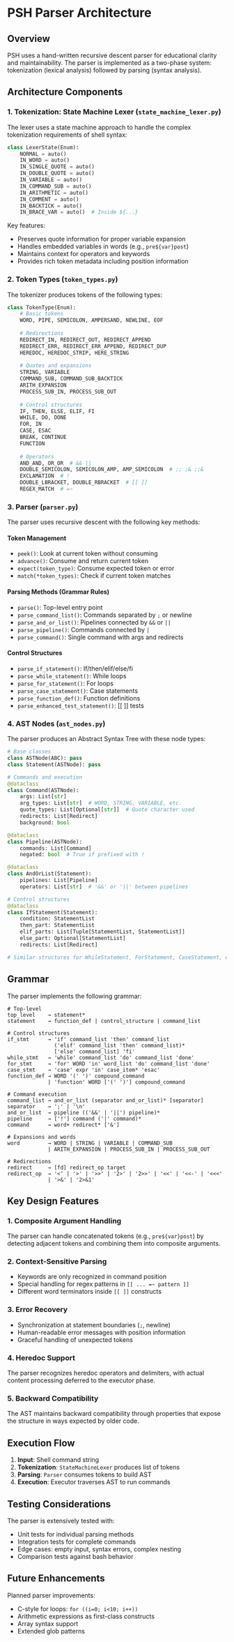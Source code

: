 # PSH Parser Architecture

## Overview

PSH uses a hand-written recursive descent parser for educational clarity and maintainability. The parser is implemented as a two-phase system: tokenization (lexical analysis) followed by parsing (syntax analysis).

## Architecture Components

### 1. Tokenization: State Machine Lexer (`state_machine_lexer.py`)

The lexer uses a state machine approach to handle the complex tokenization requirements of shell syntax:

```python
class LexerState(Enum):
    NORMAL = auto()
    IN_WORD = auto()
    IN_SINGLE_QUOTE = auto()
    IN_DOUBLE_QUOTE = auto()
    IN_VARIABLE = auto()
    IN_COMMAND_SUB = auto()
    IN_ARITHMETIC = auto()
    IN_COMMENT = auto()
    IN_BACKTICK = auto()
    IN_BRACE_VAR = auto()  # Inside ${...}
```

Key features:
- Preserves quote information for proper variable expansion
- Handles embedded variables in words (e.g., `pre${var}post`)
- Maintains context for operators and keywords
- Provides rich token metadata including position information

### 2. Token Types (`token_types.py`)

The tokenizer produces tokens of the following types:

```python
class TokenType(Enum):
    # Basic tokens
    WORD, PIPE, SEMICOLON, AMPERSAND, NEWLINE, EOF
    
    # Redirections
    REDIRECT_IN, REDIRECT_OUT, REDIRECT_APPEND
    REDIRECT_ERR, REDIRECT_ERR_APPEND, REDIRECT_DUP
    HEREDOC, HEREDOC_STRIP, HERE_STRING
    
    # Quotes and expansions
    STRING, VARIABLE
    COMMAND_SUB, COMMAND_SUB_BACKTICK
    ARITH_EXPANSION
    PROCESS_SUB_IN, PROCESS_SUB_OUT
    
    # Control structures
    IF, THEN, ELSE, ELIF, FI
    WHILE, DO, DONE
    FOR, IN
    CASE, ESAC
    BREAK, CONTINUE
    FUNCTION
    
    # Operators
    AND_AND, OR_OR  # && ||
    DOUBLE_SEMICOLON, SEMICOLON_AMP, AMP_SEMICOLON  # ;; ;& ;;&
    EXCLAMATION  # !
    DOUBLE_LBRACKET, DOUBLE_RBRACKET  # [[ ]]
    REGEX_MATCH  # =~
```

### 3. Parser (`parser.py`)

The parser uses recursive descent with the following key methods:

#### Token Management
- `peek()`: Look at current token without consuming
- `advance()`: Consume and return current token
- `expect(token_type)`: Consume expected token or error
- `match(*token_types)`: Check if current token matches

#### Parsing Methods (Grammar Rules)
- `parse()`: Top-level entry point
- `parse_command_list()`: Commands separated by `;` or newline
- `parse_and_or_list()`: Pipelines connected by `&&` or `||`
- `parse_pipeline()`: Commands connected by `|`
- `parse_command()`: Single command with args and redirects

#### Control Structures
- `parse_if_statement()`: If/then/elif/else/fi
- `parse_while_statement()`: While loops
- `parse_for_statement()`: For loops
- `parse_case_statement()`: Case statements
- `parse_function_def()`: Function definitions
- `parse_enhanced_test_statement()`: [[ ]] tests

### 4. AST Nodes (`ast_nodes.py`)

The parser produces an Abstract Syntax Tree with these node types:

```python
# Base classes
class ASTNode(ABC): pass
class Statement(ASTNode): pass

# Commands and execution
@dataclass
class Command(ASTNode):
    args: List[str]
    arg_types: List[str]  # WORD, STRING, VARIABLE, etc.
    quote_types: List[Optional[str]]  # Quote character used
    redirects: List[Redirect]
    background: bool

@dataclass
class Pipeline(ASTNode):
    commands: List[Command]
    negated: bool  # True if prefixed with !

@dataclass
class AndOrList(Statement):
    pipelines: List[Pipeline]
    operators: List[str]  # '&&' or '||' between pipelines

# Control structures
@dataclass
class IfStatement(Statement):
    condition: StatementList
    then_part: StatementList
    elif_parts: List[Tuple[StatementList, StatementList]]
    else_part: Optional[StatementList]
    redirects: List[Redirect]

# Similar structures for WhileStatement, ForStatement, CaseStatement, etc.
```

## Grammar

The parser implements the following grammar:

```
# Top-level
top_level    → statement*
statement    → function_def | control_structure | command_list

# Control structures
if_stmt      → 'if' command_list 'then' command_list 
               ('elif' command_list 'then' command_list)*
               ['else' command_list] 'fi'
while_stmt   → 'while' command_list 'do' command_list 'done'
for_stmt     → 'for' WORD 'in' word_list 'do' command_list 'done'
case_stmt    → 'case' expr 'in' case_item* 'esac'
function_def → WORD '(' ')' compound_command
             | 'function' WORD ['(' ')'] compound_command

# Command execution
command_list → and_or_list (separator and_or_list)* [separator]
separator    → ';' | '\n'
and_or_list  → pipeline (('&&' | '||') pipeline)*
pipeline     → ['!'] command ('|' command)*
command      → word+ redirect* ['&']

# Expansions and words
word         → WORD | STRING | VARIABLE | COMMAND_SUB 
             | ARITH_EXPANSION | PROCESS_SUB_IN | PROCESS_SUB_OUT

# Redirections
redirect     → [fd] redirect_op target
redirect_op  → '<' | '>' | '>>' | '2>' | '2>>' | '<<' | '<<-' | '<<<'
             | '>&' | '2>&1'
```

## Key Design Features

### 1. Composite Argument Handling
The parser can handle concatenated tokens (e.g., `pre${var}post`) by detecting adjacent tokens and combining them into composite arguments.

### 2. Context-Sensitive Parsing
- Keywords are only recognized in command position
- Special handling for regex patterns in `[[ ... =~ pattern ]]`
- Different word terminators inside `[[ ]]` constructs

### 3. Error Recovery
- Synchronization at statement boundaries (`;`, newline)
- Human-readable error messages with position information
- Graceful handling of unexpected tokens

### 4. Heredoc Support
The parser recognizes heredoc operators and delimiters, with actual content processing deferred to the executor phase.

### 5. Backward Compatibility
The AST maintains backward compatibility through properties that expose the structure in ways expected by older code.

## Execution Flow

1. **Input**: Shell command string
2. **Tokenization**: `StateMachineLexer` produces list of tokens
3. **Parsing**: `Parser` consumes tokens to build AST
4. **Execution**: Executor traverses AST to run commands

## Testing Considerations

The parser is extensively tested with:
- Unit tests for individual parsing methods
- Integration tests for complete commands
- Edge cases: empty input, syntax errors, complex nesting
- Comparison tests against bash behavior

## Future Enhancements

Planned parser improvements:
- C-style for loops: `for ((i=0; i<10; i++))`
- Arithmetic expressions as first-class constructs
- Array syntax support
- Extended glob patterns